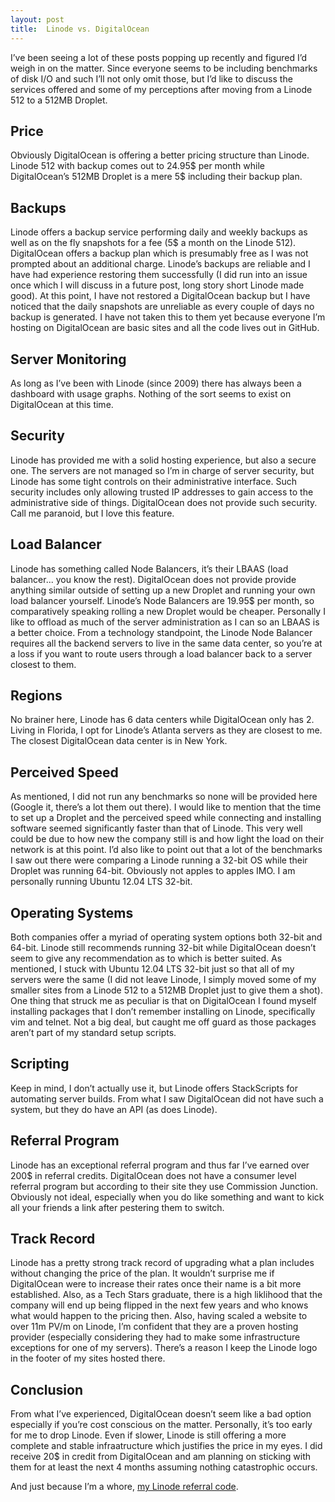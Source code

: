 ```yaml
---
layout: post
title:  Linode vs. DigitalOcean
---
```


I’ve been seeing a lot of these posts popping up recently and figured I’d weigh in on the matter. Since everyone seems to be including benchmarks of disk I/O and such I’ll not only omit those, but I’d like to discuss the services offered and some of my perceptions after moving from a Linode 512 to a 512MB Droplet.

## Price

Obviously DigitalOcean is offering a better pricing structure than Linode. Linode 512 with backup comes out to 24.95$ per month while DigitalOcean’s 512MB Droplet is a mere 5$ including their backup plan.

## Backups

Linode offers a backup service performing daily and weekly backups as well as on the fly snapshots for a fee (5$ a month on the Linode 512). DigitalOcean offers a backup plan which is presumably free as I was not prompted about an additional charge. Linode’s backups are reliable and I have had experience restoring them successfully (I did run into an issue once which I will discuss in a future post, long story short Linode made good). At this point, I have not restored a DigitalOcean backup but I have noticed that the daily snapshots are unreliable as every couple of days no backup is generated. I have not taken this to them yet because everyone I’m hosting on DigitalOcean are basic sites and all the code lives out in GitHub.

## Server Monitoring

As long as I’ve been with Linode (since 2009) there has always been a dashboard with usage graphs. Nothing of the sort seems to exist on DigitalOcean at this time.

## Security

Linode has provided me with a solid hosting experience, but also a secure one. The servers are not managed so I’m in charge of server security, but Linode has some tight controls on their administrative interface. Such security includes only allowing trusted IP addresses to gain access to the administrative side of things. DigitalOcean does not provide such security. Call me paranoid, but I love this feature.

## Load Balancer

Linode has something called Node Balancers, it’s their LBAAS (load balancer... you know the rest). DigitalOcean does not provide provide anything similar outside of setting up a new Droplet and running your own load balancer yourself. Linode’s Node Balancers are 19.95$ per month, so comparatively speaking rolling a new Droplet would be cheaper. Personally I like to offload as much of the server administration as I can so an LBAAS is a better choice. From a technology standpoint, the Linode Node Balancer requires all the backend servers to live in the same data center, so you’re at a loss if you want to route users through a load balancer back to a server closest to them.

## Regions

No brainer here, Linode has 6 data centers while DigitalOcean only has 2. Living in Florida, I opt for Linode’s Atlanta servers as they are closest to me. The closest DigitalOcean data center is in New York.

## Perceived Speed

As mentioned, I did not run any benchmarks so none will be provided here (Google it, there’s a lot them out there). I would like to mention that the time to set up a Droplet and the perceived speed while connecting and installing software seemed significantly faster than that of Linode. This very well could be due to how new the company still is and how light the load on their network is at this point. I’d also like to point out that a lot of the benchmarks I saw out there were comparing a Linode running a 32-bit OS while their Droplet was running 64-bit. Obviously not apples to apples IMO. I am personally running Ubuntu 12.04 LTS 32-bit.

## Operating Systems

Both companies offer a myriad of operating system options both 32-bit and 64-bit. Linode still recommends running 32-bit while DigitalOcean doesn’t seem to give any recommendation as to which is better suited. As mentioned, I stuck with Ubuntu 12.04 LTS 32-bit just so that all of my servers were the same (I did not leave Linode, I simply moved some of my smaller sites from a Linode 512 to a 512MB Droplet just to give them a shot). One thing that struck me as peculiar is that on DigitalOcean I found myself installing packages that I don’t remember installing on Linode, specifically vim and telnet. Not a big deal, but caught me off guard as those packages aren’t part of my standard setup scripts.

## Scripting

Keep in mind, I don’t actually use it, but Linode offers StackScripts for automating server builds. From what I saw DigitalOcean did not have such a system, but they do have an API (as does Linode).

## Referral Program

Linode has an exceptional referral program and thus far I’ve earned over 200$ in referral credits. DigitalOcean does not have a consumer level referral program but according to their site they use Commission Junction. Obviously not ideal, especially when you do like something and want to kick all your friends a link after pestering them to switch.

## Track Record

Linode has a pretty strong track record of upgrading what a plan includes without changing the price of the plan. It wouldn’t surprise me if DigitalOcean were to increase their rates once their name is a bit more established. Also, as a Tech Stars graduate, there is a high liklihood that the company will end up being flipped in the next few years and who knows what would happen to the pricing then. Also, having scaled a website to over 11m PV/m on Linode, I’m confident that they are a proven hosting provider (especially considering they had to make some infrastructure exceptions for one of my servers). There’s a reason I keep the Linode logo in the footer of my sites hosted there.

## Conclusion

From what I’ve experienced, DigitalOcean doesn’t seem like a bad option especially if you’re cost conscious on the matter. Personally, it’s too early for me to drop Linode. Even if slower, Linode is still offering a more complete and stable infraatructure which justifies the price in my eyes. I did receive 20$ in credit from DigitalOcean and am planning on sticking with them for at least the next 4 months assuming nothing catastrophic occurs.

And just because I’m a whore, [my Linode referral code](http://www.linode.com/?r=5f682793582e82ce686747c851b998dc1f86a55b).
